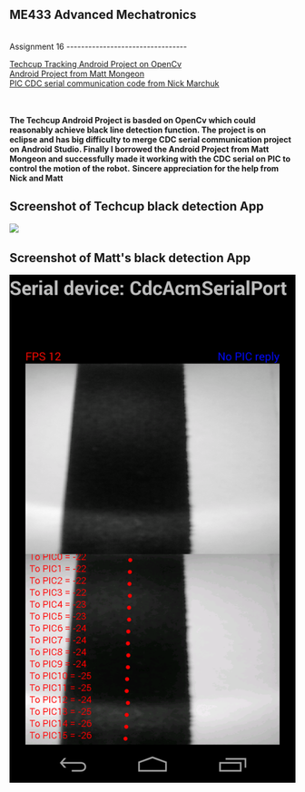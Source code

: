 ME433 Advanced Mechatronics
---------------------------------
<br> 
Assignment 16
---------------------------------

[Techcup Tracking Android Project on OpenCv](https://github.com/hereissunyue/ME433/tree/master/HW10/Helloworld)<br> 
[Android Project from Matt Mongeon](https://github.com/hereissunyue/ME433/tree/master/HW10/Helloworld)<br>
[PIC CDC serial communication code from Nick Marchuk](https://github.com/hereissunyue/ME433/tree/master/HW10/Helloworld)<br>  
<br> 
 
<b>The Techcup Android Project is basded on OpenCv which could reasonably achieve black line detection function. The project is on eclipse and has big difficulty to merge CDC serial communication project on Android Studio. Finally I borrowed the Android Project from Matt Mongeon and successfully made it working with the CDC serial on PIC to control the motion of the robot.</b>
<b>Sincere appreciation for the help from Nick and Matt</b>
<br>

Screenshot of Techcup black detection App
---------------------------------
<img src="https://raw.githubusercontent.com/hereissunyue/ME433/master/HW16/figure/1.png"><br>

Screenshot of Matt's black detection App
---------------------------------
<img src="https://raw.githubusercontent.com/hereissunyue/ME433/master/HW16/figure/2.png">